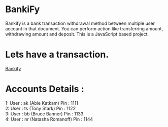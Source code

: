 # BankiFy
Bankify is a bank transaction withdrawal method between multiple user account in that document. You can perform action like transferring amount, withdrawing amount and deposit. This is a JavaScript based project.

# Lets have a transaction.
[Bankify](https://abieproject02-bankify.netlify.app)

# Accounts Details :
1: User : ak (Abie Katkam)  Pin : 1111 <br>
2: User : ts (Tony Stark)  Pin : 1122 <br>
3: User : bb (Bruce Banner)  Pin : 1133 <br>
4: User : nr (Natasha Romanoff)  Pin : 1144 <br>
